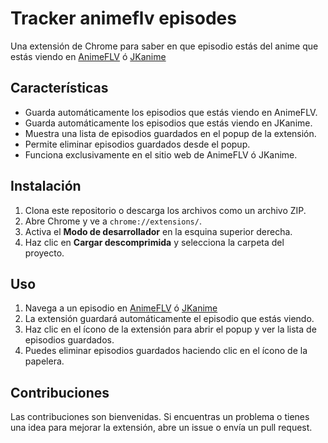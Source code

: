 # Tracker animeflv episodes

Una extensión de Chrome para saber en que episodio estás del anime que estás viendo en [AnimeFLV](https://www3.animeflv.net/) ó [JKanime](https://jkanime.net/)

## Características

- Guarda automáticamente los episodios que estás viendo en AnimeFLV.
- Guarda automáticamente los episodios que estás viendo en JKanime.
- Muestra una lista de episodios guardados en el popup de la extensión.
- Permite eliminar episodios guardados desde el popup.
- Funciona exclusivamente en el sitio web de AnimeFLV ó JKanime.

## Instalación

1. Clona este repositorio o descarga los archivos como un archivo ZIP.
2. Abre Chrome y ve a `chrome://extensions/`.
3. Activa el **Modo de desarrollador** en la esquina superior derecha.
4. Haz clic en **Cargar descomprimida** y selecciona la carpeta del proyecto.

## Uso

1. Navega a un episodio en [AnimeFLV](https://www3.animeflv.net/) ó [JKanime](https://jkanime.net/)
2. La extensión guardará automáticamente el episodio que estás viendo.
3. Haz clic en el ícono de la extensión para abrir el popup y ver la lista de episodios guardados.
4. Puedes eliminar episodios guardados haciendo clic en el ícono de la papelera.

## Contribuciones

Las contribuciones son bienvenidas. Si encuentras un problema o tienes una idea para mejorar la extensión, abre un issue o envía un pull request.
